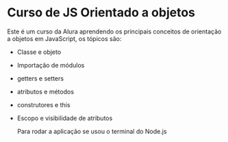 # Curso de JS Orientado a objetos

Este é um curso da Alura aprendendo os principais conceitos de orientação a objetos em JavaScript, os tópicos são:
- Classe e objeto
- Importação de módulos
- getters e setters
- atributos e métodos
- construtores e this
- Escopo e visibilidade de atributos

  Para rodar a aplicação se usou o terminal do Node.js
